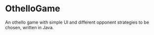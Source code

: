 # OthelloGame
An othello game with simple UI and different opponent strategies to be chosen, written in Java.
